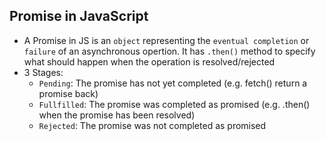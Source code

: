 ## Promise in JavaScript
- A Promise in JS is an `object` representing the `eventual completion` or `failure` of an asynchronous opertion. It has `.then()` method to specify what should happen when the operation is resolved/rejected
- 3 Stages:
    - `Pending`: The promise has not yet completed (e.g. fetch() return a promise back)
    - `Fullfilled`: The promise was completed as promised (e.g. .then() when the promise has been resolved)
    - `Rejected`: The promise was not completed as promised